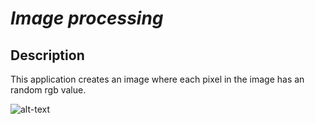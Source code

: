 # _Image processing_

## Description

This application creates an image where each pixel in the image has an random rgb value.

![alt-text](https://github.com/lilkinthen/Processing/blob/master/005/image.png)
